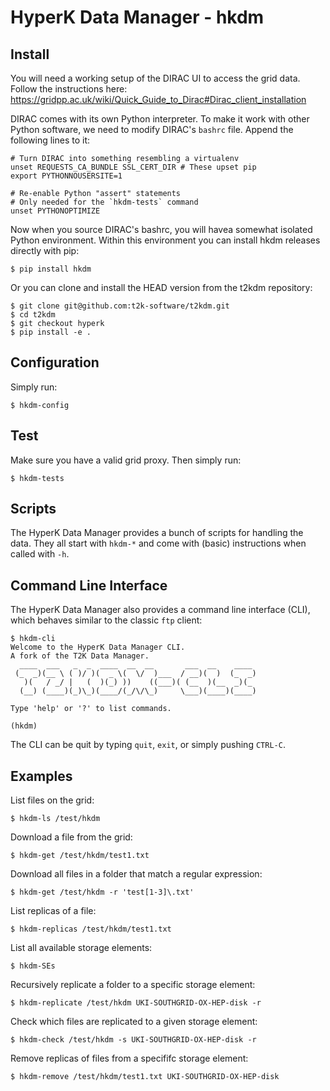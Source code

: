 HyperK Data Manager - hkdm
==========================

Install
-------

You will need a working setup of the DIRAC UI to access the grid data.
Follow the instructions here:
https://gridpp.ac.uk/wiki/Quick_Guide_to_Dirac#Dirac_client_installation

DIRAC comes with its own Python interpreter. To make it work with other Python
software, we need to modify DIRAC's `bashrc` file. Append the following lines
to it:

    # Turn DIRAC into something resembling a virtualenv
    unset REQUESTS_CA_BUNDLE SSL_CERT_DIR # These upset pip
    export PYTHONNOUSERSITE=1

    # Re-enable Python "assert" statements
    # Only needed for the `hkdm-tests` command
    unset PYTHONOPTIMIZE

Now when you source DIRAC's bashrc, you will havea somewhat isolated Python
environment. Within this environment you can install hkdm releases directly
with pip:

    $ pip install hkdm

Or you can clone and install the HEAD version from the t2kdm repository:

    $ git clone git@github.com:t2k-software/t2kdm.git
    $ cd t2kdm
    $ git checkout hyperk
    $ pip install -e .

Configuration
-------------

Simply run:

    $ hkdm-config

Test
----

Make sure you have a valid grid proxy.
Then simply run:

    $ hkdm-tests

Scripts
-------

The HyperK Data Manager provides a bunch of scripts for handling the data.
They all start with `hkdm-*` and come with (basic) instructions when called with `-h`.

Command Line Interface
----------------------

The HyperK Data Manager also provides a command line interface (CLI),
which behaves similar to the classic `ftp` client:

    $ hkdm-cli
    Welcome to the HyperK Data Manager CLI.
    A fork of the T2K Data Manager.
      ____  ___   _  _  ____  __  __       ___  __    ____
     (_  _)(__ \ ( )/ )(  _ \(  \/  )___  / __)(  )  (_  _)
       )(   / _/ |   (  )(_) ))    ((___)( (__  )(__  _)(_
      (__) (____)(_)\_)(____/(_/\/\_)     \___)(____)(____)

    Type 'help' or '?' to list commands.

    (hkdm)

The CLI can be quit by typing `quit`, `exit`, or simply pushing `CTRL-C`.

Examples
--------

List files on the grid:

    $ hkdm-ls /test/hkdm

Download a file from the grid:

    $ hkdm-get /test/hkdm/test1.txt

Download all files in a folder that match a regular expression:

    $ hkdm-get /test/hkdm -r 'test[1-3]\.txt'

List replicas of a file:

    $ hkdm-replicas /test/hkdm/test1.txt

List all available storage elements:

    $ hkdm-SEs

Recursively replicate a folder to a specific storage element:

    $ hkdm-replicate /test/hkdm UKI-SOUTHGRID-OX-HEP-disk -r

Check which files are replicated to a given storage element:

    $ hkdm-check /test/hkdm -s UKI-SOUTHGRID-OX-HEP-disk -r

Remove replicas of files from a specififc storage element:

    $ hkdm-remove /test/hkdm/test1.txt UKI-SOUTHGRID-OX-HEP-disk
